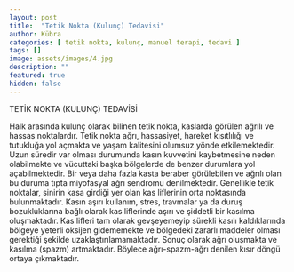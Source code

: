 ```yaml
---
layout: post
title:  "Tetik Nokta (Kulunç) Tedavisi"
author: Kübra
categories: [ tetik nokta, kulunç, manuel terapi, tedavi ]
tags: []
image: assets/images/4.jpg
description: ""
featured: true
hidden: false
---
```


TETİK NOKTA (KULUNÇ) TEDAVİSİ

Halk arasında kulunç olarak bilinen tetik nokta, kaslarda görülen ağrılı ve hassas noktalardır. Tetik nokta ağrı, hassasiyet, hareket kısıtlılığı ve tutukluğa yol açmakta ve yaşam kalitesini olumsuz yönde etkilemektedir. Uzun süredir var olması durumunda kasın kuvvetini kaybetmesine neden olabilmekte ve vücuttaki başka bölgelerde de benzer durumlara yol açabilmektedir. Bir veya daha fazla kasta beraber görülebilen ve ağrılı olan bu duruma tıpta miyofasyal ağrı sendromu denilmektedir. Genellikle tetik noktalar, sinirin kasa girdiği yer olan kas liflerinin orta noktasında bulunmaktadır. Kasın aşırı kullanım, stres, travmalar ya da duruş bozukluklarına bağlı olarak kas liflerinde aşırı ve şiddetli bir kasılma oluşmaktadır. Kas lifleri tam olarak gevşeyemeyip sürekli kasılı kaldıklarında bölgeye yeterli oksijen gidememekte ve bölgedeki zararlı maddeler olması gerektiği şekilde uzaklaştırılamamaktadır. Sonuç olarak ağrı oluşmakta ve kasılma (spazm) artmaktadır. Böylece ağrı-spazm-ağrı denilen kısır döngü ortaya çıkmaktadır.



